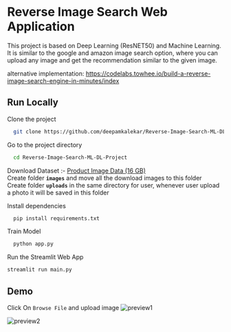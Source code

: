 
# Reverse Image Search Web Application

This project is based on Deep Learning (ResNET50) and Machine Learning. 
It is similar to the google and amazon image search option, where 
you can upload any image and get the recommendation similar
to the given image.

alternative implementation:
https://codelabs.towhee.io/build-a-reverse-image-search-engine-in-minutes/index


## Run Locally

Clone the project

```bash
  git clone https://github.com/deepamkalekar/Reverse-Image-Search-ML-DL-Project.git
```

Go to the project directory

```bash
  cd Reverse-Image-Search-ML-DL-Project
```
Download Dataset :- [Product Image Data (16 GB)](https://www.kaggle.com/paramaggarwal/fashion-product-images-dataset)
\
Create folder **``images``** and move all the download images to this folder
\
Create folder **``uploads``** in the same directory for user, whenever user upload a photo it will be saved in this folder

Install dependencies

```bash
  pip install requirements.txt
```
Train Model
```bash
  python app.py
```
Run the Streamlit Web App
```bash
streamlit run main.py
```
  
## Demo
Click On ```Browse File``` and upload image
![preview1](https://github.com/deepamkalekar/Reverse-Image-Search-ML-DL-Project/blob/master/preview1.png)

![preview2](https://github.com/deepamkalekar/Reverse-Image-Search-ML-DL-Project/blob/master/preview2.png)

  
